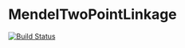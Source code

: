 # MendelTwoPointLinkage

[![Build Status](https://travis-ci.org/OpenMendel/MendelTwoPointLinkage.jl.svg?branch=master)](https://travis-ci.org/OpenMendel/MendelTwoPointLinkage.jl)
